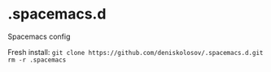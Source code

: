 # .spacemacs.d
Spacemacs config

Fresh install: 
`git clone https://github.com/deniskolosov/.spacemacs.d.git`
`rm -r .spacemacs`
